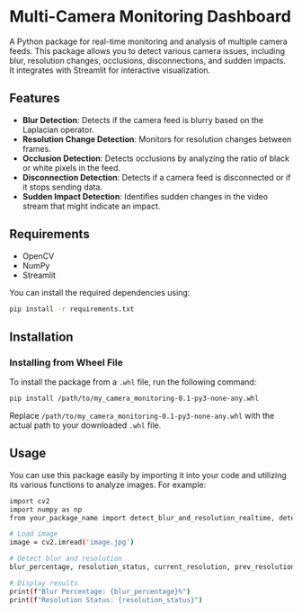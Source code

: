 # Multi-Camera Monitoring Dashboard

A Python package for real-time monitoring and analysis of multiple camera feeds. This package allows you to detect various camera issues, including blur, resolution changes, occlusions, disconnections, and sudden impacts. It integrates with Streamlit for interactive visualization.

## Features

- **Blur Detection**: Detects if the camera feed is blurry based on the Laplacian operator.
- **Resolution Change Detection**: Monitors for resolution changes between frames.
- **Occlusion Detection**: Detects occlusions by analyzing the ratio of black or white pixels in the feed.
- **Disconnection Detection**: Detects if a camera feed is disconnected or if it stops sending data.
- **Sudden Impact Detection**: Identifies sudden changes in the video stream that might indicate an impact.

## Requirements
- OpenCV
- NumPy
- Streamlit

You can install the required dependencies using:

```bash
pip install -r requirements.txt
```
## Installation
### Installing from Wheel File
To install the package from a ```.whl``` file, run the following command:
```bash
pip install /path/to/my_camera_monitoring-0.1-py3-none-any.whl
```
Replace ```/path/to/my_camera_monitoring-0.1-py3-none-any.whl``` with the actual path to your downloaded ```.whl``` file.


## Usage
You can use this package easily by importing it into your code and utilizing its various functions to analyze images. For example:
```bash
import cv2
import numpy as np
from your_package_name import detect_blur_and_resolution_realtime, detect_occlusion, detect_disconnection, detect_sudden_impact

# Load image
image = cv2.imread('image.jpg')

# Detect blur and resolution
blur_percentage, resolution_status, current_resolution, prev_resolution = detect_blur_and_resolution_realtime(image)

# Display results
print(f"Blur Percentage: {blur_percentage}%")
print(f"Resolution Status: {resolution_status}")
```
